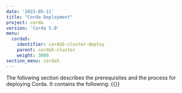 ```yaml
---
date: '2023-05-11'
title: "Corda Deployment"
project: corda
version: 'Corda 5.0'
menu:
  corda5:
    identifier: corda5-cluster-deploy
    parent: corda5-cluster
    weight: 3000
section_menu: corda5
---
```

The following section describes the prerequisites and the process for deploying Corda.
It contains the following:
{{<childpages>}}
